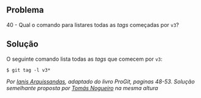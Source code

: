 ## Problema

40 - Qual o comando para listares todas as _tags_ começadas por `v3`?

## Solução

O seguinte comando lista todas as _tags_ que comecem por `v3`:

```
$ git tag -l v3*
```

*Por [Ianis Arquissandas](https://github.com/Insoel), adaptado do livro ProGit,
paginas 48-53.*
*Solução semelhante proposta por [Tomás Nogueiro](https://github.com/TN-10)
na mesma altura*
